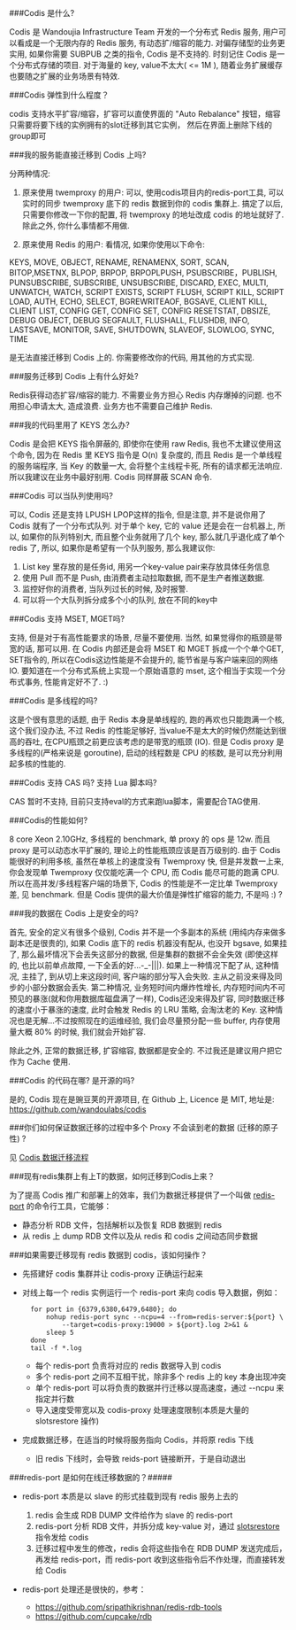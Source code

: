 ###Codis 是什么?

Codis 是 Wandoujia Infrastructure Team 开发的一个分布式 Redis 服务, 用户可以看成是一个无限内存的 Redis 服务, 有动态扩/缩容的能力. 对偏存储型的业务更实用, 如果你需要 SUBPUB 之类的指令, Codis 是不支持的. 时刻记住 Codis 是一个分布式存储的项目. 对于海量的 key, value不太大( <= 1M ), 随着业务扩展缓存也要随之扩展的业务场景有特效.

###Codis 弹性到什么程度？

codis 支持水平扩容/缩容，扩容可以直使界面的 "Auto Rebalance" 按钮，缩容只需要将要下线的实例拥有的slot迁移到其它实例，
然后在界面上删除下线的group即可


###我的服务能直接迁移到 Codis 上吗?

分两种情况: 
 
1) 原来使用 twemproxy 的用户:
可以, 使用codis项目内的redis-port工具, 可以实时的同步 twemproxy 底下的 redis 数据到你的 codis 集群上. 搞定了以后, 只需要你修改一下你的配置, 将 twemproxy 的地址改成 codis 的地址就好了. 除此之外, 你什么事情都不用做.

2) 原来使用 Redis 的用户:
看情况, 如果你使用以下命令:   

KEYS, MOVE, OBJECT, RENAME, RENAMENX, SORT, SCAN, BITOP,MSETNX, BLPOP, BRPOP, BRPOPLPUSH, PSUBSCRIBE，PUBLISH, PUNSUBSCRIBE,  SUBSCRIBE,  UNSUBSCRIBE,  DISCARD, EXEC, MULTI,  UNWATCH,  WATCH, SCRIPT EXISTS, SCRIPT FLUSH, SCRIPT KILL, SCRIPT LOAD, AUTH, ECHO, SELECT, BGREWRITEAOF, BGSAVE, CLIENT KILL, CLIENT LIST, CONFIG GET, CONFIG SET, CONFIG RESETSTAT, DBSIZE, DEBUG OBJECT, DEBUG SEGFAULT, FLUSHALL, FLUSHDB, INFO, LASTSAVE, MONITOR, SAVE, SHUTDOWN, SLAVEOF, SLOWLOG, SYNC, TIME

是无法直接迁移到 Codis 上的. 你需要修改你的代码, 用其他的方式实现.

###服务迁移到 Codis 上有什么好处?

Redis获得动态扩容/缩容的能力. 不需要业务方担心 Redis 内存爆掉的问题. 也不用担心申请太大, 造成浪费. 业务方也不需要自己维护 Redis.

###我的代码里用了 KEYS 怎么办?

Codis 是会把 KEYS 指令屏蔽的, 即使你在使用 raw Redis, 我也不太建议使用这个命令, 因为在 Redis 里 KEYS 指令是 O(n) 复杂度的, 而且 Redis 是一个单线程的服务端程序, 当 Key 的数量一大, 会将整个主线程卡死, 所有的请求都无法响应. 所以我建议在业务中最好别用. Codis 同样屏蔽 SCAN 命令.

###Codis 可以当队列使用吗?

可以, Codis 还是支持 LPUSH LPOP这样的指令, 但是注意, 并不是说你用了 Codis 就有了一个分布式队列. 对于单个 key, 它的 value 还是会在一台机器上, 所以, 如果你的队列特别大, 而且整个业务就用了几个 key, 那么就几乎退化成了单个 redis 了, 所以, 如果你是希望有一个队列服务, 那么我建议你:

1. List key 里存放的是任务id, 用另一个key-value pair来存放具体任务信息
2. 使用 Pull 而不是 Push, 由消费者主动拉取数据, 而不是生产者推送数据.
3. 监控好你的消费者, 当队列过长的时候, 及时报警. 
4. 可以将一个大队列拆分成多个小的队列, 放在不同的key中

###Codis 支持 MSET, MGET吗?

支持, 但是对于有高性能要求的场景, 尽量不要使用. 当然, 如果觉得你的瓶颈是带宽的话, 那可以用. 在 Codis 内部还是会将 MSET 和 MGET 拆成一个个单个GET, SET指令的, 所以在Codis这边性能是不会提升的, 能节省是与客户端来回的网络IO. 要知道在一个分布式系统上实现一个原始语意的 mset, 这个相当于实现一个分布式事务, 性能肯定好不了. :)

###Codis 是多线程的吗?

这是个很有意思的话题, 由于 Redis 本身是单线程的, 跑的再欢也只能跑满一个核, 这个我们没办法, 不过 Redis 的性能足够好, 当value不是太大的时候仍然能达到很高的吞吐, 在CPU瓶颈之前更应该考虑的是带宽的瓶颈 (IO). 但是 Codis proxy 是多线程的(严格来说是 goroutine), 启动的线程数是 CPU 的核数, 是可以充分利用起多核的性能的.

###Codis 支持 CAS 吗? 支持 Lua 脚本吗?

CAS 暂时不支持, 目前只支持eval的方式来跑lua脚本，需要配合TAG使用. 

###Codis的性能如何?

8 core Xeon 2.10GHz, 多线程的 benchmark, 单 proxy 的 ops 是 12w. 而且 proxy 是可以动态水平扩展的, 理论上的性能瓶颈应该是百万级别的.
由于 Codis 能很好的利用多核, 虽然在单核上的速度没有 Twemproxy 快, 但是并发数一上来, 你会发现单 Twemproxy 仅仅能吃满一个 CPU, 而 Codis 能尽可能的跑满 CPU. 所以在高并发/多线程客户端的场景下, Codis 的性能是不一定比单 Twemproxy 差, 见 benchmark. 但是 Codis 提供的最大价值是弹性扩缩容的能力, 不是吗 :) ?

###我的数据在 Codis 上是安全的吗?

首先, 安全的定义有很多个级别, Codis 并不是一个多副本的系统 (用纯内存来做多副本还是很贵的), 如果 Codis 底下的 redis 机器没有配从, 也没开 bgsave, 如果挂了, 那么最坏情况下会丢失这部分的数据, 但是集群的数据不会全失效 (即使这样的, 也比以前单点故障, 一下全丢的好...-_-|||). 如果上一种情况下配了从, 这种情况, 主挂了, 到从切上来这段时间, 客户端的部分写入会失败. 主从之前没来得及同步的小部分数据会丢失.
第二种情况, 业务短时间内爆炸性增长, 内存短时间内不可预见的暴涨(就和你用数据库磁盘满了一样), Codis还没来得及扩容, 同时数据迁移的速度小于暴涨的速度, 此时会触发 Redis 的 LRU 策略, 会淘汰老的 Key. 这种情况也是无解...不过按照现在的运维经验, 我们会尽量预分配一些 buffer, 内存使用量大概 80% 的时候, 我们就会开始扩容.

除此之外, 正常的数据迁移, 扩容缩容, 数据都是安全的. 
不过我还是建议用户把它作为 Cache 使用.

###Codis 的代码在哪? 是开源的吗?

是的, Codis 现在是豌豆荚的开源项目, 在 Github 上, Licence 是 MIT, 地址是:　https://github.com/wandoulabs/codis


###你们如何保证数据迁移的过程中多个 Proxy 不会读到老的数据 (迁移的原子性) ? 

见 [Codis 数据迁移流程](http://0xffff.me/blog/2014/11/11/codis-de-she-ji-yu-shi-xian-part-2/)

###现有redis集群上有上T的数据，如何迁移到Codis上来？

为了提高 Codis 推广和部署上的效率，我们为数据迁移提供了一个叫做 [redis-port](https://github.com/wandoulabs/codis/tree/master/extern/redis-port) 的命令行工具，它能够：

+ 静态分析 RDB 文件，包括解析以及恢复 RDB 数据到 redis
+ 从 redis 上 dump RDB 文件以及从 redis 和 codis 之间动态同步数据

###如果需要迁移现有 redis 数据到 codis，该如何操作？

+ 先搭建好 codis 集群并让 codis-proxy 正确运行起来
+ 对线上每一个 redis 实例运行一个 redis-port 来向 codis 导入数据，例如：

		for port in {6379,6380,6479,6480}; do
			nohup redis-port sync --ncpu=4 --from=redis-server:${port} \
				--target=codis-proxy:19000 > ${port}.log 2>&1 &
			sleep 5
		done
		tail -f *.log
		
	- 每个 redis-port 负责将对应的 redis 数据导入到 codis
	- 多个 redis-port 之间不互相干扰，除非多个 redis 上的 key 本身出现冲突
	- 单个 redis-port 可以将负责的数据并行迁移以提高速度，通过 --ncpu 来指定并行数
	- 导入速度受带宽以及 codis-proxy 处理速度限制(本质是大量的 slotsrestore 操作)
	
+ 完成数据迁移，在适当的时候将服务指向 Codis，并将原 redis 下线

	- 旧 redis 下线时，会导致 reids-port 链接断开，于是自动退出
		
###redis-port 是如何在线迁移数据的？#####

+ redis-port 本质是以 slave 的形式挂载到现有 redis 服务上去的

	1. redis 会生成 RDB DUMP 文件给作为 slave 的 redis-port
	2. redis-port 分析 RDB 文件，并拆分成 key-value 对，通过 [slotsrestore](https://github.com/wandoulabs/codis/blob/master/doc/redis_change_zh.md#slotsrestore-key1-ttl1-val1-key2-ttl2-val2-) 指令发给 codis
	3. 迁移过程中发生的修改，redis 会将这些指令在 RDB DUMP 发送完成后，再发给 redis-port，而 redis-port 收到这些指令后不作处理，而直接转发给 Codis
	
+ redis-port 处理还是很快的，参考：
	- https://github.com/sripathikrishnan/redis-rdb-tools
	- https://github.com/cupcake/rdb
